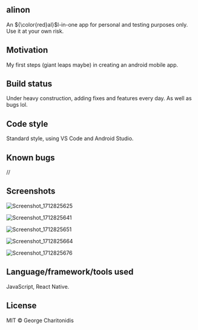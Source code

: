 ## alinon

An ${\color{red}al}$l-in-one app for personal and testing purposes only. Use it at your own risk.

## Motivation

My first steps (giant leaps maybe) in creating an android mobile app.

## Build status

Under heavy construction, adding fixes and features every day. As well as bugs lol.

## Code style

Standard style, using VS Code and Android Studio.

## Known bugs

//

## Screenshots

![Screenshot_1712825625](https://github.com/gchariton/alinon/assets/29805888/6edd3364-f746-4e63-86f4-169e36b64b04)

![Screenshot_1712825641](https://github.com/gchariton/alinon/assets/29805888/d1814f17-8161-46e2-963b-ceb70a1d3f83)

![Screenshot_1712825651](https://github.com/gchariton/alinon/assets/29805888/6f29aa4c-7bfa-442c-adfd-93dfcf00cdaa)

![Screenshot_1712825664](https://github.com/gchariton/alinon/assets/29805888/4b5971f9-0496-4e54-b7ed-1b72105df604)

![Screenshot_1712825676](https://github.com/gchariton/alinon/assets/29805888/6c97bcb5-7ebf-428a-ab95-1bd8873d08e9)

## Language/framework/tools used

JavaScript, React Native.

## License

MIT © George Charitonidis
